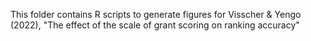 This folder contains R scripts to generate figures for
Visscher & Yengo (2022), "The effect of the scale of grant scoring on ranking accuracy"
